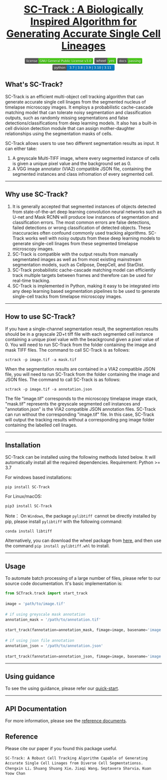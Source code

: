 

# <div align="center" style="text-align: center; font-size: 32px;"> <b><a href=https://github.com/chan-labsite/SC-Track>SC-Track : A Biologically Inspired Algorithm for Generating Accurate Single Cell Lineages</a></b></div>

<div align="center"> <img src="docs/icon/license.svg" width = 220 /> <img src="docs/icon/wheel.svg" width = 70 />  <img src="docs/icon/docs.svg" width = 80 /> <img src="docs/icon/Python-version.svg" width = 200 /> </div> 

## What's SC-Track?

SC-Track is an efficient multi-object cell tracking algorithm that can generate accurate single cell linages from the segmented nucleus of timelapse microscopy images. It employs a probabilistic cache-cascade matching model that can tolerate noisy segmentation and classification outputs, such as randomly missing segmentations and false detections/classifications from deep learning models. It also has a built-in cell division detection module that can assign mother-daughter relationships using the segmentation masks of cells.

SC-Track allows users to use two different segmentation results as input. It can either take:
1) A greyscale Multi-TIFF image, where every segmented instance of cells is given a unique pixel value and the background set as 0.
2) A VGG image annotator (VIA2) compatible JSON file, containing the segmented instances and class infromation of every segmented cell.


----------


## Why use SC-Track?

1) It is generally accepted that segmented instances of objects detected from state-of-the-art deep learning convolution neural networks such as U-net and Mask RCNN will produce low instances of segmentation and classification errors. The most common errors are false detections, failed detections or wrong classification of detected objects. These inaccuracies often confound commonly used tracking algorithms. SC-Track works well with noisy outputs from these deep learning models to generate single-cell linages from these segmented timelapse microscopy images.
2) SC-Track is compatible with the output results from manually segmentated images as well as from most existing mainstream segmentation models, such as Cellpose, DeepCell, and StarDist. 
3) SC-Track probabilistic cache-cascade matching model can efficiently track multiple targets between frames and therefore can be used for real-time tracking.
4) SC-Track is implemented in Python, making it easy to be integrated into any deep learning based segmentation pipelines to be used to generate single-cell tracks from timelapse microscopy images.



-------

## How to use SC-Track?

If you have a single-channel segmentation result, the segmentation results should be in a grayscale 2D+t tiff file with each segmented cell instance containing a unique pixel value with the beackground given a pixel value of 0. You will need to run SC-Track from the folder containing the image and mask TIFF files. The command to call SC-Track is as follows:
```
sctrack -p image.tif -a mask.tif
```

When the segmentation results are contained in a VIA2 compatible JSON file, you will need to run SC-Track from the folder containing the image and JSON files. The command to call SC-Track is as follows: 
```
sctrack -p image.tif -a annotation.json
```
The file "image.tif" corresponds to the microscopy timelapse image stack, "mask.tif" represents the greyscale segmented cell instances and "annotation.json" is the VIA2 compatible JSON annotation files. SC-Track can run without the corresponding "image.tif" file. In this case, SC-Track will output the tracking results without a corresponding png image folder containing the labelled cell linages.


----------

## Installation

SC-Track can be installed using the following methods listed below. It will automatically install all the required dependencies.
Requirement: Python >= 3.7

For windows based installations:

```
pip install SC-Track
```

For Linux/macOS:
```
pip3 install SC-Track
```

Note： On `Windows`, the package `pylibtiff `cannot be directly installed by pip, please install `pylibtiff` with the following command:

```
conda install libtiff
```

Alternatively, you can download the wheel package from [here](https://www.lfd.uci.edu/~gohlke/pythonlibs/#pylibtiff), and then use the command `pip install pylibtiff.whl` to install.



-----------------------

## Usage

To automate batch processing of a large number of files, please refer to our source code documentation. It's basic implementation is:

```python
from SCTrack.track import start_track

image = 'path/to/image.tif'

# if using greyscale mask annotation
annotation_mask = '/path/to/annotation.tif'

start_track(fannotation=annotation_mask, fimage=image, basename='image', track_range=None, fout='/path/to/dir')

# if using json file annotation
annotation_json = '/path/to/annotation.json'

start_track(fannotation=annotation_json, fimage=image, basename='image', track_range=None, fout='/path/to/dir')
```



------

## Using guidance

To see the using guidance, please refer our [quick-start](./notebook/quick-start.ipynb).

---------

## API  Documentation

For more information, please see the [reference documents](https://htmlpreview.github.io/?https://github.com/frozenleaves/SC-Track/blob/master/docs/build/html/index.html).


## Reference

Please cite our paper if you found this package useful. 
```
SC-Track: A Robust Cell Tracking Algorithm Capable of Generating Accurate Single Cell Linages from Diverse Cell Segmentationss. 
Chengxin Li，Shuang Shuang Xie，Jiaqi Wang，Septavera Sharvia，Kuan Yoow Chan
```
